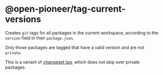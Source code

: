 # @open-pioneer/tag-current-versions

Creates `git` tags for all packages in the current workspace, according to the `version` field in their `package.json`.

Only those packages are tagged that have a valid version and are not `private`.

This is a variant of [changeset tag](https://github.com/changesets/changesets/blob/8ede784e5fc3629858a57643fdaab76ffb631520/packages/cli/src/commands/tag/index.ts),
which does not skip over private packages.
